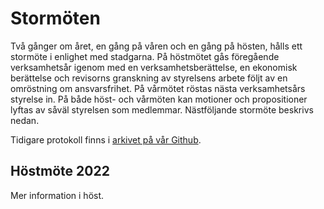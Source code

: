 # Stormöten

Två gånger om året, en gång på våren och en gång på hösten, hålls ett stormöte i
enlighet med stadgarna. På höstmötet gås föregående verksamhetsår igenom med en
verksamhetsberättelse, en ekonomisk berättelse och revisorns granskning av
styrelsens arbete följt av en omröstning om ansvarsfrihet. På vårmötet röstas
nästa verksamhetsårs styrelse in. På både höst- och vårmöten kan motioner och
propositioner lyftas av såväl styrelsen som medlemmar. Nästföljande stormöte
beskrivs nedan.

Tidigare protokoll finns i [arkivet på vår Github](https://github.com/lithekod/stormoten).

## Höstmöte 2022

Mer information i höst.

<!--
Vårmötet kommer att hållas tisdag 10:e maj kl 18.15 i Ada Lovelace. Samtliga
medlemmar får närvara med rösträtt. Nedan följer mötets föredragningslista.

- Val av mötesordförande
- Val av mötessekreterare
- Val av justeringsperson tillika rösträknare
- Fastställande av röstlängden
- Beslut om mötets stadgeenliga utlysande
- Styrelsens verksamhetsberättelse
- Styrelsens ekomomiska berättelse
- Revisorns granskning av verksamhetsåret
- Beslut om ansvarsfrihet av föregående verksamhetsårs styrelse
- Val av ordförande 22/23
- Val av vice ordförande 22/23
- Val av kassör 22/23
- Val av verksamhetsansvarig 22/23
- Val av PR-ansvarig 22/23
- Val av webansvarig 22/23
- Val av Game Jam-ansvarig 22/23
- Val av revisor 22/23
- Fastställande av föreningens budget 22/23
- Fastställande av medlemsavgift 22/23
- Motioner och propositioner
  - [Uppdatering av stadgarna för efterlevnad av GDPR --
    Styrelsen](https://github.com/lithekod/bylaws/blob/f9f5974ab79b29833d66b1247215d8080d043e13/motioner-och-propositioner/220421-gdpr.pdf)
  - [Förtydligande av hållpunkter inför stormöten --
    Styrelsen](https://github.com/lithekod/bylaws/blob/a39f0e08edd10fb2f9e862690dd41571daced4b8/motioner-och-propositioner/220428-storm%C3%B6testider/storm%C3%B6testider.pdf)
  - [Införande av ändringshistorik i stadgarna --
    Styrelsen](https://github.com/lithekod/bylaws/blob/a39f0e08edd10fb2f9e862690dd41571daced4b8/motioner-och-propositioner/220428-historik/historik.pdf)
    med
    [bilaga](https://github.com/lithekod/bylaws/blob/a39f0e08edd10fb2f9e862690dd41571daced4b8/motioner-och-propositioner/220428-historik/A1-f%C3%B6rslag.png)
- Övriga frågor

###### Preliminärt: 2022-04-19

###### Fastställt: 2022-05-03

### Ändringar

- 2022-04-23: Länk till "Uppdatering av stadgarna för efterlevnad av GDPR".
- 2022-04-29: Länkar till "Förtydligande av hållpunkter inför stormöten" och
  "införande av ändringshistorik i stadgarna".
-->
